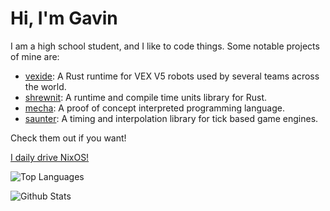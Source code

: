 # Hi, I'm Gavin

I am a high school student, and I like to code things.
Some notable projects of mine are:
- [vexide](https://vexide.dev): A Rust runtime for VEX V5 robots used by several teams across the world.
- [shrewnit](https://github.com/gavin-niederman/shrewnit): A runtime and compile time units library for Rust.
- [mecha](https://github.com/gavin-niederman/mecha): A proof of concept interpreted programming language.
- [saunter](https://github.com/gavin-niederman/saunter): A timing and interpolation library for tick based game engines.

Check them out if you want!

[I daily drive NixOS!](https://github.com/gavin-niederman/nixfiles)

![Top Languages](https://github-readme-stats.vercel.app/api/top-langs/?username=gavin-niederman&theme=catppuccin_mocha&show_icons=true&hide_border=true&layout=compact)

![Github Stats](https://github-readme-streak-stats.herokuapp.com/?user=gavin-niederman&theme=catppuccin-mocha&hide_border=true)
